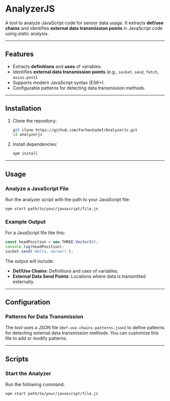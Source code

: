 # AnalyzerJS

A tool to analyze JavaScript code for sensor data usage. It extracts **def/use chains** and identifies **external data transmission points** in JavaScript code using static analysis.

---

## Features
- Extracts **definitions** and **uses** of variables.
- Identifies **external data transmission points** (e.g., `socket.send`, `fetch`, `axios.post`).
- Supports modern JavaScript syntax (ES6+).
- Configurable patterns for detecting data transmission methods.

---

## Installation

1. Clone the repository:
   ```bash
   git clone https://github.com/FarhanSadaf/AnalyzerJs.git
   cd analyzerjs
   ```
2. Install dependencies:
   ```bash
   npm install
   ```

---

## Usage

### Analyze a JavaScript File
Run the analyzer script with the path to your JavaScript file:

```bash
npm start path/to/your/javascript/file.js
```

### Example Output
For a JavaScript file like this:

```javascript
const headPosition = new THREE.Vector3();
console.log(headPosition);
socket.send('Hello, server!');
```

The output will include:
- **Def/Use Chains**: Definitions and uses of variables.
- **External Data Send Points**: Locations where data is transmitted externally.

---

## Configuration

### Patterns for Data Transmission
The tool uses a JSON file (`def-use-chains-patterns.json`) to define patterns for detecting external data transmission methods. You can customize this file to add or modify patterns.


---

## Scripts

### Start the Analyzer
Run the following command:

```bash
npm start path/to/your/javascript/file.js
```

